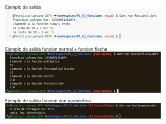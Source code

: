 Ejemplo de salida
![alt text](image.png)

Ejemplo de salida funcion normal + funcion flecha
![alt text](image-1.png)

Ejemplo de salida funcion con parámetros
![alt text](image-2.png)